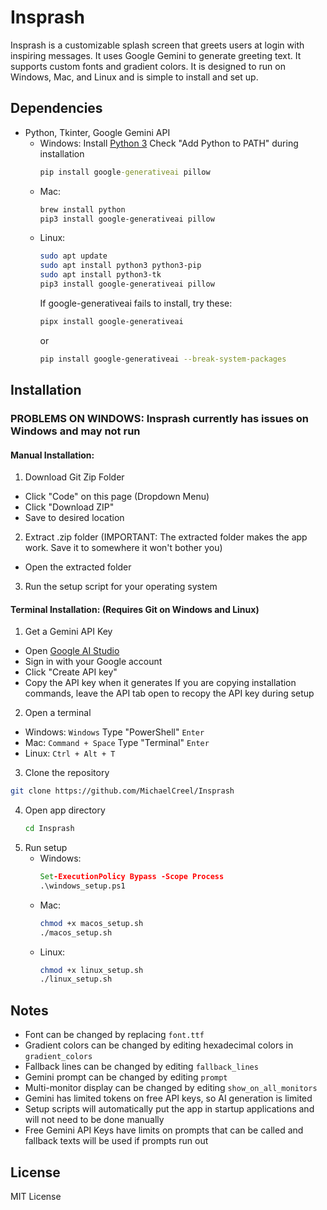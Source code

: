 # Insprash

Insprash is a customizable splash screen that greets users at login with inspiring messages. It uses Google Gemini to generate greeting text. It supports custom fonts and gradient colors. It is designed to run on Windows, Mac, and Linux and is simple to install and set up.

## Dependencies
- Python, Tkinter, Google Gemini API
  - Windows:
    Install [Python 3](https://python.org)
    Check "Add Python to PATH" during installation
    ```cmd
    pip install google-generativeai pillow
    ```
  - Mac:
    ```bash
    brew install python
    pip3 install google-generativeai pillow
    ```
  - Linux:
    ```bash
    sudo apt update
    sudo apt install python3 python3-pip
    sudo apt install python3-tk
    pip3 install google-generativeai pillow
    ```
    If google-generativeai fails to install, try these:
    ```bash
    pipx install google-generativeai
    ```
    or
    ```bash
    pip install google-generativeai --break-system-packages
    ```

## Installation

### PROBLEMS ON WINDOWS: Insprash currently has issues on Windows and may not run

#### Manual Installation: 
1. Download Git Zip Folder
  - Click "Code" on this page (Dropdown Menu)
  - Click "Download ZIP"
  - Save to desired location
2. Extract .zip folder (IMPORTANT: The extracted folder makes the app work. Save it to somewhere it won't bother you)
  - Open the extracted folder
3. Run the setup script for your operating system

#### Terminal Installation: (Requires Git on Windows and Linux)
1. Get a Gemini API Key
  - Open [Google AI Studio](https://aistudio.google.com/apikey)
  - Sign in with your Google account
  - Click "Create API key"
  - Copy the API key when it generates
      If you are copying installation commands, leave the API tab open to recopy the API key during setup
2. Open a terminal
  - Windows:
    `Windows`
    Type "PowerShell"
    `Enter`
  - Mac:
    `Command + Space`
    Type "Terminal"
    `Enter`
  - Linux:
    `Ctrl + Alt + T`
3. Clone the repository
  ```bash
  git clone https://github.com/MichaelCreel/Insprash
  ```
4. Open app directory
   ```bash
   cd Insprash
   ```
5. Run setup
   - Windows:
     ```cmd
     Set-ExecutionPolicy Bypass -Scope Process
     .\windows_setup.ps1
     ```
   - Mac:
     ```bash
     chmod +x macos_setup.sh
     ./macos_setup.sh
   - Linux:
     ```bash
     chmod +x linux_setup.sh
     ./linux_setup.sh
     ```

## Notes

- Font can be changed by replacing `font.ttf`
- Gradient colors can be changed by editing hexadecimal colors in `gradient_colors`
- Fallback lines can be changed by editing `fallback_lines`
- Gemini prompt can be changed by editing `prompt`
- Multi-monitor display can be changed by editing `show_on_all_monitors`
- Gemini has limited tokens on free API keys, so AI generation is limited
- Setup scripts will automatically put the app in startup applications and will not need to be done manually
- Free Gemini API Keys have limits on prompts that can be called and fallback texts will be used if prompts run out

## License

MIT License
